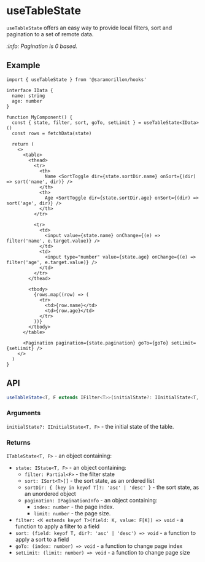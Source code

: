 # useTableState

`useTableState` offers an easy way to provide local filters, sort and pagination to a set of remote data.

_:info: Pagination is 0 based._

## Example

```tsx
import { useTableState } from '@saramorillon/hooks'

interface IData {
  name: string
  age: number
}

function MyComponent() {
  const { state, filter, sort, goTo, setLimit } = useTableState<IData>()
  const rows = fetchData(state)

  return (
    <>
      <table>
        <thead>
          <tr>
            <th>
              Name <SortToggle dir={state.sortDir.name} onSort={(dir) => sort('name', dir)} />
            </th>
            <th>
              Age <SortToggle dir={state.sortDir.age} onSort={(dir) => sort('age', dir)} />
            </th>
          </tr>

          <tr>
            <td>
              <input value={state.name} onChange={(e) => filter('name', e.target.value)} />
            </td>
            <td>
              <input type="number" value={state.age} onChange={(e) => filter('age', e.target.value)} />
            </td>
          </tr>
        </thead>

        <tbody>
          {rows.map((row) => (
            <tr>
              <td>{row.name}</td>
              <td>{row.age}</td>
            </tr>
          ))}
        </tbody>
      </table>

      <Pagination pagination={state.pagination} goTo={goTo} setLimit={setLimit} />
    </>
  )
}
```

## API

```typescript
useTableState<T, F extends IFilter<T>>(initialState?: IInitialState<T, F>): ITableState<T, F>
```

### Arguments

`initialState?: IInitialState<T, F>` - the initial state of the table.

### Returns

`ITableState<T, F>` - an object containing:

- `state: IState<T, F>` - an object containing:
  - `filter: Partial<F>` - the filter state
  - `sort: ISort<T>[]` - the sort state, as an ordered list
  - `sortDir: { [key in keyof T]?: 'asc' | 'desc' }` - the sort state, as an unordered object
  - `pagination: IPaginationInfo` - an object containing:
    - `index: number` - the page index.
    - `limit: number` - the page size.
- `filter: <K extends keyof T>(field: K, value: F[K]) => void` - a function to apply a filter to a field
- `sort: (field: keyof T, dir?: 'asc' | 'desc') => void` - a function to apply a sort to a field
- `goTo: (index: number) => void` - a function to change page index
- `setLimit: (limit: number) => void` - a function to change page size
